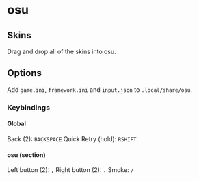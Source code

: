 # osu

## Skins

Drag and drop all of the skins into osu.

## Options

Add `game.ini`, `framework.ini` and `input.json` to `.local/share/osu`.

### Keybindings

#### Global

Back (2): `BACKSPACE`
Quick Retry (hold): `RSHIFT`

#### osu (section)

Left button (2): `,`
Right button (2): `.`
Smoke: `/`
